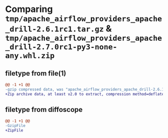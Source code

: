 # Comparing `tmp/apache_airflow_providers_apache_drill-2.6.1rc1.tar.gz` & `tmp/apache_airflow_providers_apache_drill-2.7.0rc1-py3-none-any.whl.zip`

## filetype from file(1)

```diff
@@ -1 +1 @@
-gzip compressed data, was "apache_airflow_providers_apache_drill-2.6.1rc1.tar", last modified: Sun Feb 11 07:23:19 2024, max compression
+Zip archive data, at least v2.0 to extract, compression method=deflate
```

## filetype from diffoscope

```diff
@@ -1 +1 @@
-GzipFile
+ZipFile
```


